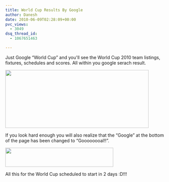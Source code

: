 ```yaml
---
title: World Cup Results By Google
author: Danesh
date: 2010-06-09T02:28:09+00:00
pvc_views:
  - 3049
dsq_thread_id:
  - 1067651463

---
```

Just Google &#8220;World Cup&#8221; and you'll see the World Cup 2010 team listings, fixtures, schedules and scores. All within you google serach result.

<img loading="lazy" class="alignnone size-medium wp-image-2172" title="wordcup-google-1" src="/wp-content/uploads/2010/06/wordcup-google-1-450x182.png" alt="" width="450" height="182" srcset="/wp-content/uploads/2010/06/wordcup-google-1-450x182.png 450w, /wp-content/uploads/2010/06/wordcup-google-1.png 712w" sizes="(max-width: 450px) 100vw, 450px" /> 

If you look hard enough you will also realize that the &#8220;Google&#8221; at the bottom of the page has been changed to &#8220;Goooooooal!!&#8221;.

<img loading="lazy" class="alignnone size-full wp-image-2173" title="wordcup-google-2" src="/wp-content/uploads/2010/06/wordcup-google-2.png" alt="" width="339" height="60" /> 

All this for the World Cup scheduled to start in 2 days :D!!!